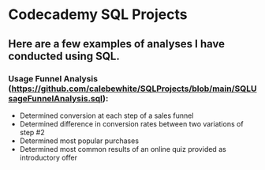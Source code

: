 # Codecademy SQL Projects

## Here are a few examples of analyses I have conducted using SQL.

### Usage Funnel Analysis (https://github.com/calebewhite/SQLProjects/blob/main/SQLUsageFunnelAnalysis.sql):

- Determined conversion at each step of a sales funnel
- Determined difference in conversion rates between two variations of step #2
- Determined most popular purchases
- Determined most common results of an online quiz provided as introductory offer
